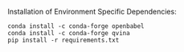 Installation of Environment Specific Dependencies:
```
conda install -c conda-forge openbabel
conda install -c conda-forge qvina
pip install -r requirements.txt
```

